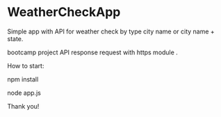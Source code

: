 # WeatherCheckApp
Simple app with  API for weather check by type city name or city name + state.  

bootcamp project API response request with https module .

How to start: 

npm install 

node app.js


Thank you!
